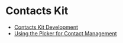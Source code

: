# Contacts Kit

- [Contacts Kit Development](contacts-intro.md)
- [Using the Picker for Contact Management](contacts-addcontactviaui.md)